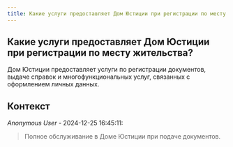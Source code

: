 ```yaml
---
title: Какие услуги предоставляет Дом Юстиции при регистрации по месту жительства?
---
```


## Какие услуги предоставляет Дом Юстиции при регистрации по месту жительства?

Дом Юстиции предоставляет услуги по регистрации документов, выдаче справок и многофункциональных услуг, связанных с оформлением личных данных.

## Контекст

_Anonymous User_ - 2024-12-25 16:45:11:

> Полное обслуживание в Доме Юстиции при подаче документов.
